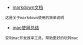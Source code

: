 - [markdown文档](markdown-useage.md)  
```
这是关于markdown使用的简单说明
```
- [mac使用总结](mac.md)  
```
安利mac开发效率工具，帮助更好的玩转mac
```